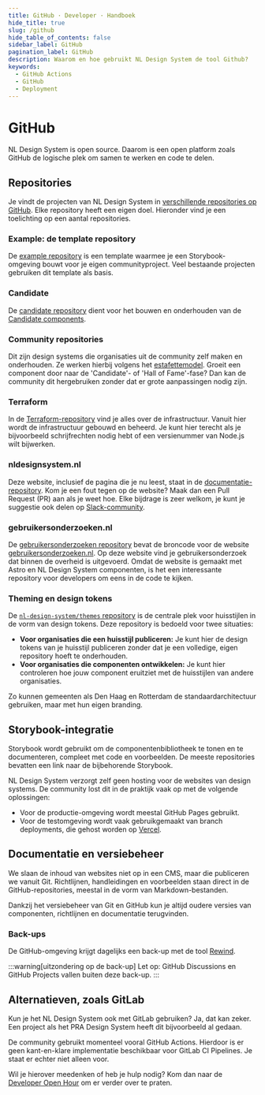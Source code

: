 ```yaml
---
title: GitHub · Developer · Handboek
hide_title: true
slug: /github
hide_table_of_contents: false
sidebar_label: GitHub
pagination_label: GitHub
description: Waarom en hoe gebruikt NL Design System de tool Github?
keywords:
  - GitHub Actions
  - GitHub
  - Deployment
---
```


# GitHub

NL Design System is open source. Daarom is een open platform zoals GitHub de logische plek om samen te werken en code te delen.

## Repositories

Je vindt de projecten van NL Design System in [verschillende repositories op GitHub](https://github.com/orgs/nl-design-system/repositories). Elke repository heeft een eigen doel. Hieronder vind je een toelichting op een aantal repositories.

### Example: de template repository

De [example repository](https://github.com/nl-design-system/example) is een template waarmee je een Storybook-omgeving bouwt voor je eigen communityproject. Veel bestaande projecten gebruiken dit template als basis.

### Candidate

De [candidate repository](https://github.com/nl-design-system/candidate) dient voor het bouwen en onderhouden van de [Candidate components](/componenten/?status=CANDIDATE).

### Community repositories

Dit zijn design systems die organisaties uit de community zelf maken en onderhouden. Ze werken hierbij volgens het [estafettemodel](/handboek/estafettemodel). Groeit een component door naar de 'Candidate'- of 'Hall of Fame'-fase? Dan kan de community dit hergebruiken zonder dat er grote aanpassingen nodig zijn.

### Terraform

In de [Terraform-repository](https://github.com/nl-design-system/terraform) vind je alles over de infrastructuur. Vanuit hier wordt de infrastructuur gebouwd en beheerd. Je kunt hier terecht als je bijvoorbeeld schrijfrechten nodig hebt of een versienummer van Node.js wilt bijwerken.

### nldesignsystem.nl

Deze website, inclusief de pagina die je nu leest, staat in de [documentatie-repository](https://github.com/nl-design-system/documentatie). Kom je een fout tegen op de website? Maak dan een Pull Request (PR) aan als je weet hoe. Elke bijdrage is zeer welkom, je kunt je suggestie ook delen op [Slack-community](/slack).

### gebruikersonderzoeken.nl

De [gebruikersonderzoeken repository](https://github.com/nl-design-system/gebruikersonderzoeken) bevat de broncode voor de website [gebruikersonderzoeken.nl](https://gebruikersonderzoeken.nl). Op deze website vind je gebruikersonderzoek dat binnen de overheid is uitgevoerd. Omdat de website is gemaakt met Astro en NL Design System componenten, is het een interessante repository voor developers om eens in de code te kijken.

### Theming en design tokens

De [`nl-design-system/themes` repository](<https://www.google.com/search?q=%5Bhttps://github.com/nl-design-system/themes%5D(https://github.com/nl-design-system/themes)>) is de centrale plek voor huisstijlen in de vorm van design tokens. Deze repository is bedoeld voor twee situaties:

- **Voor organisaties die een huisstijl publiceren:** Je kunt hier de design tokens van je huisstijl publiceren zonder dat je een volledige, eigen repository hoeft te onderhouden.
- **Voor organisaties die componenten ontwikkelen:** Je kunt hier controleren hoe jouw component eruitziet met de huisstijlen van andere organisaties.

Zo kunnen gemeenten als Den Haag en Rotterdam de standaardarchitectuur gebruiken, maar met hun eigen branding.

## Storybook-integratie

Storybook wordt gebruikt om de componentenbibliotheek te tonen en te documenteren, compleet met code en voorbeelden. De meeste repositories bevatten een link naar de bijbehorende Storybook.

NL Design System verzorgt zelf geen hosting voor de websites van design systems. De community lost dit in de praktijk vaak op met de volgende oplossingen:

- Voor de productie-omgeving wordt meestal GitHub Pages gebruikt.
- Voor de testomgeving wordt vaak gebruikgemaakt van branch deployments, die gehost worden op [Vercel](/vercel).

## Documentatie en versiebeheer

We slaan de inhoud van websites niet op in een CMS, maar die publiceren we vanuit Git.
Richtlijnen, handleidingen en voorbeelden staan direct in de GitHub-repositories, meestal in de vorm van Markdown-bestanden.

Dankzij het versiebeheer van Git en GitHub kun je altijd oudere versies van componenten, richtlijnen en documentatie terugvinden.

### Back-ups

De GitHub-omgeving krijgt dagelijks een back-up met de tool [Rewind](https://rewind.com/products/backups/github/).

:::warning[uitzondering op de back-up]
Let op: GitHub Discussions en GitHub Projects vallen buiten deze back-up.
:::

## Alternatieven, zoals GitLab

Kun je het NL Design System ook met GitLab gebruiken?
Ja, dat kan zeker. Een project als het PRA Design System heeft dit bijvoorbeeld al gedaan.

De community gebruikt momenteel vooral GitHub Actions. Hierdoor is er geen kant-en-klare implementatie beschikbaar voor GitLab CI Pipelines. Je staat er echter niet alleen voor.

Wil je hierover meedenken of heb je hulp nodig? Kom dan naar de [Developer Open Hour](/events/developer-open-hour) om er verder over te praten.
